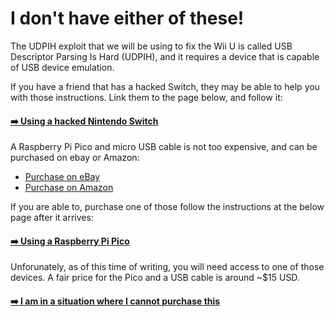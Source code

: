 # I don't have either of these!
The UDPIH exploit that we will be using to fix the Wii U is called USB Descriptor Parsing Is Hard (UDPIH), and it requires a device that is capable of USB device emulation.

If you have a friend that has a hacked Switch, they may be able to help you with those instructions. Link them to the page below, and follow it:

#### [➡️ Using a hacked Nintendo Switch](udpih-switch.md)

A Raspberry Pi Pico and micro USB cable is not too expensive, and can be purchased on ebay or Amazon:

- [Purchase on eBay](https://www.ebay.com/itm/394040603730)
- [Purchase on Amazon](https://www.amazon.com/KEYESTUDIO-Raspberry-Starter-Headers-Breadboard/dp/B0861WJ2DD/)

If you are able to, purchase one of those follow the instructions at the below page after it arrives:

#### [➡️ Using a Raspberry Pi Pico](udpih.md)

Unforunately, as of this time of writing, you will need access to one of those devices. A fair price for the Pico and a USB cable is around ~$15 USD.

#### [➡️ I am in a situation where I cannot purchase this](form.md)